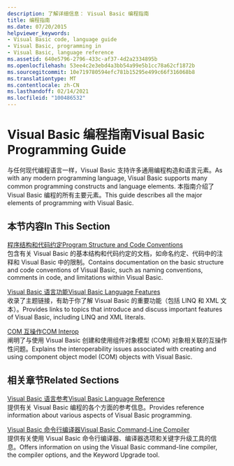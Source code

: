 ```yaml
---
description: 了解详细信息： Visual Basic 编程指南
title: 编程指南
ms.date: 07/20/2015
helpviewer_keywords:
- Visual Basic code, language guide
- Visual Basic, programming in
- Visual Basic, language reference
ms.assetid: 640e5796-2796-433c-af37-4d2a2334895b
ms.openlocfilehash: 53ee4c2e3ebd4a3bb54a99e5b1cc78a62cf1872b
ms.sourcegitcommit: 10e719780594efc781b15295e499c66f316068b8
ms.translationtype: MT
ms.contentlocale: zh-CN
ms.lasthandoff: 02/14/2021
ms.locfileid: "100486532"
---
```

# <a name="visual-basic-programming-guide"></a><span data-ttu-id="6e861-103">Visual Basic 编程指南</span><span class="sxs-lookup"><span data-stu-id="6e861-103">Visual Basic Programming Guide</span></span>

<span data-ttu-id="6e861-104">与任何现代编程语言一样，Visual Basic 支持许多通用编程构造和语言元素。</span><span class="sxs-lookup"><span data-stu-id="6e861-104">As with any modern programming language, Visual Basic supports many common programming constructs and language elements.</span></span> <span data-ttu-id="6e861-105">本指南介绍了 Visual Basic 编程的所有主要元素。</span><span class="sxs-lookup"><span data-stu-id="6e861-105">This guide describes all the major elements of programming with Visual Basic.</span></span>  
  
## <a name="in-this-section"></a><span data-ttu-id="6e861-106">本节内容</span><span class="sxs-lookup"><span data-stu-id="6e861-106">In This Section</span></span>  

 [<span data-ttu-id="6e861-107">程序结构和代码约定</span><span class="sxs-lookup"><span data-stu-id="6e861-107">Program Structure and Code Conventions</span></span>](program-structure/program-structure-and-code-conventions.md)  
 <span data-ttu-id="6e861-108">包含有关 Visual Basic 的基本结构和代码约定的文档，如命名约定、代码中的注释和 Visual Basic 中的限制。</span><span class="sxs-lookup"><span data-stu-id="6e861-108">Contains documentation on the basic structure and code conventions of Visual Basic, such as naming conventions, comments in code, and limitations within Visual Basic.</span></span>  
  
 [<span data-ttu-id="6e861-109">Visual Basic 语言功能</span><span class="sxs-lookup"><span data-stu-id="6e861-109">Visual Basic Language Features</span></span>](language-features/index.md)  
 <span data-ttu-id="6e861-110">收录了主题链接，有助于你了解 Visual Basic 的重要功能（包括 LINQ 和 XML 文本）。</span><span class="sxs-lookup"><span data-stu-id="6e861-110">Provides links to topics that introduce and discuss important features of Visual Basic, including LINQ and XML literals.</span></span>  
  
 [<span data-ttu-id="6e861-111">COM 互操作</span><span class="sxs-lookup"><span data-stu-id="6e861-111">COM Interop</span></span>](com-interop/index.md)  
 <span data-ttu-id="6e861-112">阐明了与使用 Visual Basic 创建和使用组件对象模型 (COM) 对象相关联的互操作性问题。</span><span class="sxs-lookup"><span data-stu-id="6e861-112">Explains the interoperability issues associated with creating and using component object model (COM) objects with Visual Basic.</span></span>  
  
## <a name="related-sections"></a><span data-ttu-id="6e861-113">相关章节</span><span class="sxs-lookup"><span data-stu-id="6e861-113">Related Sections</span></span>  

 [<span data-ttu-id="6e861-114">Visual Basic 语言参考</span><span class="sxs-lookup"><span data-stu-id="6e861-114">Visual Basic Language Reference</span></span>](../language-reference/index.md)  
 <span data-ttu-id="6e861-115">提供有关 Visual Basic 编程的各个方面的参考信息。</span><span class="sxs-lookup"><span data-stu-id="6e861-115">Provides reference information about various aspects of Visual Basic programming.</span></span>  
  
 [<span data-ttu-id="6e861-116">Visual Basic 命令行编译器</span><span class="sxs-lookup"><span data-stu-id="6e861-116">Visual Basic Command-Line Compiler</span></span>](../reference/command-line-compiler/index.md)  
 <span data-ttu-id="6e861-117">提供有关使用 Visual Basic 命令行编译器、编译器选项和关键字升级工具的信息。</span><span class="sxs-lookup"><span data-stu-id="6e861-117">Offers information on using the Visual Basic command-line compiler, the compiler options, and the Keyword Upgrade tool.</span></span>
